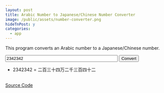 ```yaml
---
layout: post
title: Arabic Number to Japanese/Chinese Number Converter
image: /public/assets/number-converter.png
hideTnPost: y
categories:
  - app
---
```


This program converts an Arabic number to a Japanese/Chinese number.

<!--more--> 
<span style="white-space: nowrap;">
<input type="number" id="myText" value="2342342" style="width:70%">
<button onclick="start()" class="btn btn-primary">Convert</button>
</span>
<script>
document.getElementById('myText').onkeypress = function(e){
    if (!e) e = window.event;
    if (e.keyCode == '13'){
      	start();
      	return false;
    }
}
</script>

<div class="divResults">
<ul class="ulResults" id="listResults">
    <li class="liResults">2342342 = 二百三十四万二千三百四十二</li>
</ul>
</div>

<br>
<a href="https://github.com/takaosoft/arabic-to-japanese-num-c" target="_blank">Source Code</a> 

<script src="{{ site.baseurl }}/public/js/numconverter.js"></script>
<link rel="stylesheet" type="text/css" href="{{ site.baseurl }}/public/css/numcstyle.css">
